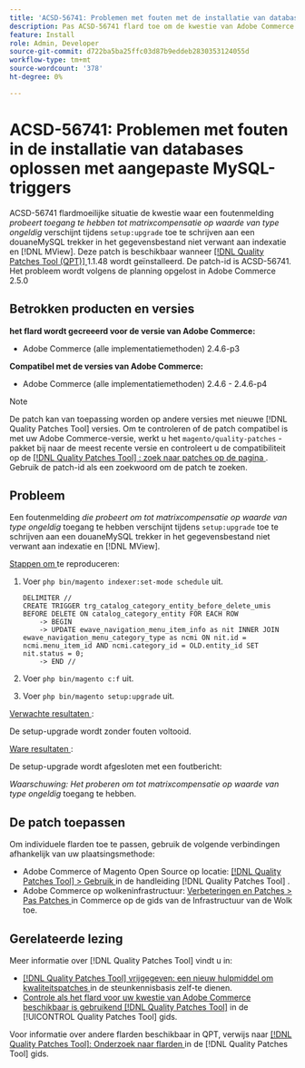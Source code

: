 ```yaml
---
title: 'ACSD-56741: Problemen met fouten met de installatie van databases oplossen met aangepaste MySQL-triggers'
description: Pas ACSD-56741 flard toe om de kwestie van Adobe Commerce te bevestigen waar een foutenmelding *Poging tot seriecompensatie op waarde van type null* tijdens opstelling te toegang te hebben:verbetering ` toe te schrijven aan een douane MySQL trekker in het gegevensbestand niet verwant aan indexatie en  [!DNL MView].
feature: Install
role: Admin, Developer
source-git-commit: d722ba5ba25ffc03d87b9eddeb2830353124055d
workflow-type: tm+mt
source-wordcount: '378'
ht-degree: 0%

---
```


# ACSD-56741: Problemen met fouten in de installatie van databases oplossen met aangepaste MySQL-triggers

ACSD-56741 flardmoeilijke situatie de kwestie waar een foutenmelding *probeert toegang te hebben tot matrixcompensatie op waarde van type ongeldig* verschijnt tijdens `setup:upgrade` toe te schrijven aan een douaneMySQL trekker in het gegevensbestand niet verwant aan indexatie en [!DNL MView]. Deze patch is beschikbaar wanneer [[!DNL Quality Patches Tool (QPT)] ](https://experienceleague.adobe.com/en/docs/commerce-knowledge-base/kb/announcements/commerce-announcements/magento-quality-patches-released-new-tool-to-self-serve-quality-patches) 1.1.48 wordt geïnstalleerd. De patch-id is ACSD-56741. Het probleem wordt volgens de planning opgelost in Adobe Commerce 2.5.0

## Betrokken producten en versies

**het flard wordt gecreeerd voor de versie van Adobe Commerce:**

* Adobe Commerce (alle implementatiemethoden) 2.4.6-p3

**Compatibel met de versies van Adobe Commerce:**

* Adobe Commerce (alle implementatiemethoden) 2.4.6 - 2.4.6-p4

>[!NOTE]
>
>De patch kan van toepassing worden op andere versies met nieuwe [!DNL Quality Patches Tool] versies. Om te controleren of de patch compatibel is met uw Adobe Commerce-versie, werkt u het `magento/quality-patches` -pakket bij naar de meest recente versie en controleert u de compatibiliteit op de [[!DNL Quality Patches Tool] : zoek naar patches op de pagina ](https://experienceleague.adobe.com/tools/commerce-quality-patches/index.html) . Gebruik de patch-id als een zoekwoord om de patch te zoeken.

## Probleem

Een foutenmelding *die probeert om tot matrixcompensatie op waarde van type ongeldig* toegang te hebben verschijnt tijdens `setup:upgrade` toe te schrijven aan een douaneMySQL trekker in het gegevensbestand niet verwant aan indexatie en [!DNL MView].

<u> Stappen om </u> te reproduceren:

1. Voer `php bin/magento indexer:set-mode schedule` uit.

   ```
   DELIMITER //
   CREATE TRIGGER trg_catalog_category_entity_before_delete_umis BEFORE DELETE ON catalog_category_entity FOR EACH ROW
       -> BEGIN
       -> UPDATE ewave_navigation_menu_item_info as nit INNER JOIN ewave_navigation_menu_category_type as ncmi ON nit.id = ncmi.menu_item_id AND ncmi.category_id = OLD.entity_id SET nit.status = 0;
       -> END //
   ```

1. Voer `php bin/magento c:f` uit.
1. Voer `php bin/magento setup:upgrade` uit.

<u> Verwachte resultaten </u>:

De setup-upgrade wordt zonder fouten voltooid.

<u> Ware resultaten </u>:

De setup-upgrade wordt afgesloten met een foutbericht:

*Waarschuwing: Het proberen om tot matrixcompensatie op waarde van type ongeldig* toegang te hebben.

## De patch toepassen

Om individuele flarden toe te passen, gebruik de volgende verbindingen afhankelijk van uw plaatsingsmethode:

* Adobe Commerce of Magento Open Source op locatie: [[!DNL Quality Patches Tool]  > Gebruik ](https://experienceleague.adobe.com/docs/commerce-operations/tools/quality-patches-tool/usage.html) in de handleiding [!DNL Quality Patches Tool] .
* Adobe Commerce op wolkeninfrastructuur: [ Verbeteringen en Patches > Pas Patches ](https://experienceleague.adobe.com/docs/commerce-cloud-service/user-guide/develop/upgrade/apply-patches.html) in Commerce op de gids van de Infrastructuur van de Wolk toe.

## Gerelateerde lezing

Meer informatie over [!DNL Quality Patches Tool] vindt u in:

* [[!DNL Quality Patches Tool]  vrijgegeven: een nieuw hulpmiddel om kwaliteitspatches ](https://experienceleague.adobe.com/en/docs/commerce-knowledge-base/kb/announcements/commerce-announcements/magento-quality-patches-released-new-tool-to-self-serve-quality-patches) in de steunkennisbasis zelf-te dienen.
* [ Controle als het flard voor uw kwestie van Adobe Commerce beschikbaar is gebruikend  [!DNL Quality Patches Tool]](/help/tools/quality-patches-tool/patches-available-in-qpt/check-patch-for-magento-issue-with-magento-quality-patches.md) in de [!UICONTROL Quality Patches Tool] gids.


Voor informatie over andere flarden beschikbaar in QPT, verwijs naar [[!DNL Quality Patches Tool]: Onderzoek naar flarden ](https://experienceleague.adobe.com/tools/commerce-quality-patches/index.html) in de [!DNL Quality Patches Tool] gids.
